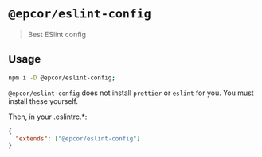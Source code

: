 # `@epcor/eslint-config`

> Best ESlint config

## Usage

```sh
npm i -D @epcor/eslint-config;
```

`@epcor/eslint-config` does not install `prettier` or `eslint` for you. You must install these yourself.

Then, in your .eslintrc.\*:

```json
{
  "extends": ["@epcor/eslint-config"]
}
```
